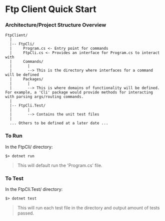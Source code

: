 # Ftp Client Quick Start

### Architecture/Project Structure Overview

```
FtpClient/
  |
  |-- FtpCli/
  |     Program.cs <- Entry point for commands
  |     FtpCli.cs <- Provides an interface for Program.cs to interact with
  |     Commands/
  |       |
  |       --> This is the directory where interfaces for a command will be defined
  |     Packages/
  |       |
  |       --> This is where domains of functionality will be defined. For example, a 'Cli' package would provide methods for interacting with parsing args/routing commands.
  |
  |-- FtpCli.Test/
  |       |
  |       --> Contains the unit test files
  |
  ... Others to be defined at a later date ...
```

### To Run

In the FtpCli/ directory:

  `$> dotnet run`

> This will default run the 'Program.cs' file.

### To Test

In the FtpCli.Test/ directory:

  `$> dotnet test`

> This will run each test file in the directory and output amount of tests passed.
